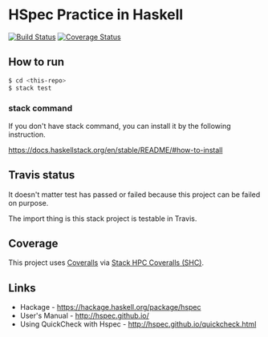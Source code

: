 # HSpec Practice in Haskell

[![Build Status](https://travis-ci.org/nwtgck/hspec-prac-haskell.svg?branch=master)](https://travis-ci.org/nwtgck/hspec-prac-haskell) [![Coverage Status](https://coveralls.io/repos/github/nwtgck/hspec-prac-haskell/badge.svg?branch=develop)](https://coveralls.io/github/nwtgck/hspec-prac-haskell?branch=develop)


## How to run

```sh
$ cd <this-repo>
$ stack test
```

### stack command

If you don't have stack command, you can install it by the following instruction.

https://docs.haskellstack.org/en/stable/README/#how-to-install

## Travis status

It doesn't  matter test has passed or failed because this project can be failed on purpose.

The import thing is this stack project is testable in Travis.

 

## Coverage

This project uses [Coveralls](https://coveralls.io/) via [Stack HPC Coveralls (SHC)](https://github.com/rubik/stack-hpc-coveralls).




## Links
* Hackage - https://hackage.haskell.org/package/hspec
* User's Manual - http://hspec.github.io/
* Using QuickCheck with Hspec - http://hspec.github.io/quickcheck.html
